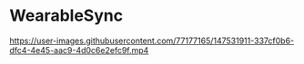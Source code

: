 # WearableSync

https://user-images.githubusercontent.com/77177165/147531911-337cf0b6-dfc4-4e45-aac9-4d0c6e2efc9f.mp4

